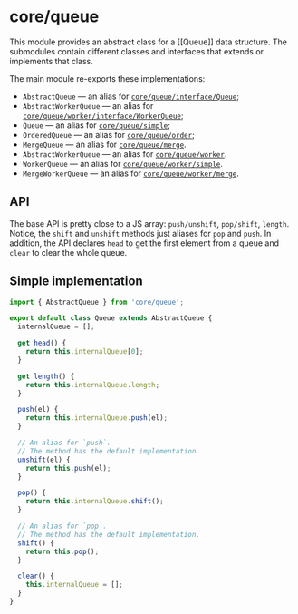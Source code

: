 # core/queue

This module provides an abstract class for a [[Queue]] data structure.
The submodules contain different classes and interfaces that extends or implements that class.

The main module re-exports these implementations:

* `AbstractQueue` — an alias for [`core/queue/interface/Queue`](src_core_queue_interface.html);
* `AbstractWorkerQueue` — an alias for [`core/queue/worker/interface/WorkerQueue`](src_core_queue_worker_interface.html);
* `Queue` — an alias for [`core/queue/simple`](src_core_queue_simple.html);
* `OrderedQueue` — an alias for [`core/queue/order`](src_core_queue_order.html);
* `MergeQueue` — an alias for [`core/queue/merge`](src_core_queue_merge.html).
* `AbstractWorkerQueue` — an alias for [`core/queue/worker`](src_core_queue_worker.html).
* `WorkerQueue` — an alias for [`core/queue/worker/simple`](src_core_queue_worker_simple.html).
* `MergeWorkerQueue` — an alias for [`core/queue/worker/merge`](src_core_queue_worker_merge.html).

## API

The base API is pretty close to a JS array: `push/unshift`, `pop/shift`, `length`.
Notice, the `shift` and `unshift` methods just aliases for `pop` and `push`.
In addition, the API declares `head` to get the first element from a queue and `clear` to clear the whole queue.

## Simple implementation

```js
import { AbstractQueue } from 'core/queue';

export default class Queue extends AbstractQueue {
  internalQueue = [];

  get head() {
    return this.internalQueue[0];
  }

  get length() {
    return this.internalQueue.length;
  }

  push(el) {
    return this.internalQueue.push(el);
  }

  // An alias for `push`.
  // The method has the default implementation.
  unshift(el) {
    return this.push(el);
  }

  pop() {
    return this.internalQueue.shift();
  }

  // An alias for `pop`.
  // The method has the default implementation.
  shift() {
    return this.pop();
  }

  clear() {
    this.internalQueue = [];
  }
}
```
